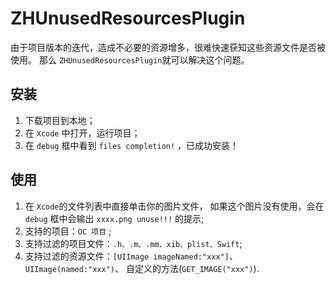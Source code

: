 # ZHUnusedResourcesPlugin
由于项目版本的迭代，造成不必要的资源增多，很难快速获知这些资源文件是否被使用。
那么 `ZHUnusedResourcesPlugin`就可以解决这个问题。

## 安装
1. 下载项目到本地； 
2. 在 `Xcode` 中打开，运行项目； 
3. 在 `debug` 框中看到 `files completion!` ，已成功安装！

## 使用
1. 在 `Xcode`的文件列表中直接单击你的图片文件，
如果这个图片没有使用，会在 `debug` 框中会输出 `xxxx.png unuse!!!` 的提示;
2. 支持的项目：`OC 项目` ;
3. 支持过滤的项目文件：`.h、.m、.mm、xib、plist、Swift`;
4. 支持过滤的资源文件：`[UIImage imageNamed:"xxx"]`、`UIImage(named:"xxx")`、 
自定义的方法(`GET_IMAGE("xxx")`).
